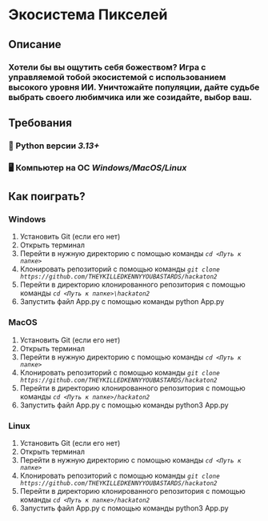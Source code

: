 # Экосистема Пикселей


## Описание
  ### Хотели бы вы ощутить себя божеством? Игра с управляемой тобой экосистемой с использованием высокого уровня ИИ. Уничтожайте популяции, дайте судьбе выбрать своего любимчика или же созидайте, выбор ваш.


## Требования
  ### 🐍 Python версии _3.13+_
  
  ### 🖥 Компьютер на ОС _Windows/MacOS/Linux_


## Как поиграть?

### Windows
  1. Установить Git (если его нет)
  2. Открыть терминал
  3. Перейти в нужную директорию с помощью команды _`cd <Путь к папке>`_
  4. Клонировать репозиторий с помощью команды _`git clone https://github.com/THEYKILLEDKENNYYOUBASTARDS/hackaton2`_
  5. Перейти в директорию клонированного репозитория с помощью команды _`cd <Путь к папке>\hackaton2`_
  6. Запустить файл App.py с помощью команды python App.py

### MacOS
  1. Установить Git (если его нет)
  2. Открыть терминал
  3. Перейти в нужную директорию с помощью команды _`cd <Путь к папке>`_
  4. Клонировать репозиторий с помощью команды _`git clone https://github.com/THEYKILLEDKENNYYOUBASTARDS/hackaton2`_
  5. Перейти в директорию клонированного репозитория с помощью команды _`cd <Путь к папке>/hackaton2`_
  6. Запустить файл App.py с помощью команды python3 App.py

### Linux
  1. Установить Git (если его нет)
  2. Открыть терминал
  3. Перейти в нужную директорию с помощью команды _`cd <Путь к папке>`_
  4. Клонировать репозиторий с помощью команды _`git clone https://github.com/THEYKILLEDKENNYYOUBASTARDS/hackaton2`_
  5. Перейти в директорию клонированного репозитория с помощью команды _`cd <Путь к папке>/hackaton2`_
  6. Запустить файл App.py с помощью команды python3 App.py
